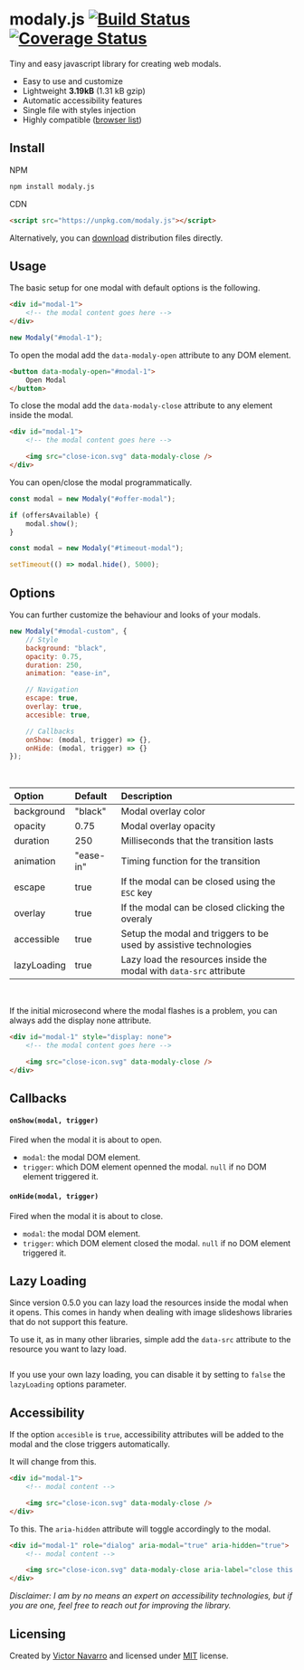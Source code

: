 # modaly.js [![Build Status](https://travis-ci.org/papeloto/modaly.js.svg?branch=master)](https://travis-ci.org/papeloto/modaly.js) [![Coverage Status](https://coveralls.io/repos/github/papeloto/modaly.js/badge.svg?branch=master)](https://coveralls.io/github/papeloto/modaly.js?branch=master)

Tiny and easy javascript library for creating web modals.
- Easy to use and customize
- Lightweight **3.19kB** (1.31 kB gzip)
- Automatic accessibility features
- Single file with styles injection
- Highly compatible ([browser list](https://browserl.ist/?q=%3E+0.25%25%2C+not+dead))


## Install
NPM
```sh
npm install modaly.js
```

CDN
```html
<script src="https://unpkg.com/modaly.js"></script>
```

Alternatively, you can [download](https://github.com/papeloto/modaly.js/tree/master/dist) distribution files directly.

## Usage

The basic setup for one modal with default options is the following.

```html
<div id="modal-1">
    <!-- the modal content goes here -->
</div>
```

```js
new Modaly("#modal-1");
```

To open the modal add the `data-modaly-open` attribute to any DOM element.

```html
<button data-modaly-open="#modal-1">
    Open Modal
</button>
```

To close the modal add the `data-modaly-close` attribute to any element inside the modal.

```html
<div id="modal-1">
    <!-- the modal content goes here -->

    <img src="close-icon.svg" data-modaly-close />
</div>
```

You can open/close the modal programmatically.

```js
const modal = new Modaly("#offer-modal");

if (offersAvailable) {
    modal.show();
}
```

```js
const modal = new Modaly("#timeout-modal");

setTimeout(() => modal.hide(), 5000);
```

## Options

You can further customize the behaviour and looks of your modals.

```js
new Modaly("#modal-custom", {
    // Style
    background: "black",
    opacity: 0.75,
    duration: 250,
    animation: "ease-in",

    // Navigation
    escape: true,
    overlay: true,
    accesible: true,

    // Callbacks
    onShow: (modal, trigger) => {},
    onHide: (modal, trigger) => {}
});
```

<br/>

| Option      | Default   | Description                                                        |
| :---------- | :-------- | :----------------------------------------------------------------- |
| background  | "black"   | Modal overlay color                                                |
| opacity     | 0.75      | Modal overlay opacity                                              |
| duration    | 250       | Milliseconds that the transition lasts                             |
| animation   | "ease-in" | Timing function for the transition                                 |
| escape      | true      | If the modal can be closed using the `ESC` key                     |
| overlay     | true      | If the modal can be closed clicking the overaly                    |
| accessible  | true      | Setup the modal and triggers to be used by assistive technologies  |
| lazyLoading | true      | Lazy load the resources inside the modal with `data-src` attribute |

<br/>

If the initial microsecond where the modal flashes is a problem, you can always add the display none attribute.

```html
<div id="modal-1" style="display: none">
    <!-- the modal content goes here -->

    <img src="close-icon.svg" data-modaly-close />
</div>
```

## Callbacks
#### `onShow(modal, trigger)`
Fired when the modal it is about to open.
- `modal`: the modal DOM element.
- `trigger`: which DOM element openned the modal. `null` if no DOM element triggered it.

#### `onHide(modal, trigger)`
Fired when the modal it is about to close.
- `modal`: the modal DOM element.
- `trigger`: which DOM element closed the modal. `null` if no DOM element triggered it.

## Lazy Loading
Since version 0.5.0 you can lazy load the resources inside the modal when it opens. This comes in handy when dealing with image slideshows libraries that do not support this feature.

To use it, as in many other libraries, simple add the `data-src` attribute to the resource you want to lazy load.

<div id="modal-1">
    <img data-src="your-image.png" />
</div>

If you use your own lazy loading, you can disable it by setting to `false` the `lazyLoading` options parameter.

## Accessibility
If the option `accesible` is `true`, accessibility attributes will be added to the modal and the close triggers automatically.

It will change from this.

```html
<div id="modal-1">
    <!-- modal content -->

    <img src="close-icon.svg" data-modaly-close />
</div>
```

To this. The `aria-hidden` attribute will toggle accordingly to the modal.

```html
<div id="modal-1" role="dialog" aria-modal="true" aria-hidden="true">
    <!-- modal content -->

    <img src="close-icon.svg" data-modaly-close aria-label="close this dialog"/>
</div>
```

*Disclaimer: I am by no means an expert on accessibility technologies, but if you are one, feel free to reach out for improving the library.*


## Licensing
Created by [Victor Navarro](https://github.com/papeloto/) and licensed under [MIT](https://github.com/papeloto/modaly.js/blob/master/LICENSE) license.
